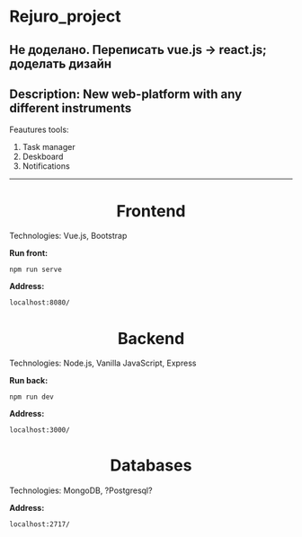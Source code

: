 # Rejuro_project
Не доделано. Переписать vue.js -> react.js; доделать дизайн
---
Description: New web-platform with any different instruments
---
Feautures tools:<br> 
1. Task manager<br>
2. Deskboard<br>
3. Notifications<br>
---
<h1 align="center">Frontend</h1>
Technologies: Vue.js, Bootstrap <br>

**Run front:** 

```
npm run serve
```

**Address:**

```
localhost:8080/
```

<h1 align="center">Backend</h1>
Technologies: Node.js, Vanilla JavaScript, Express

**Run back:**

```
npm run dev
```

**Address:**

```
localhost:3000/
```

<h1 align="center">Databases</h1>
Technologies: MongoDB, ?Postgresql?

**Address:**

```
localhost:2717/
```

